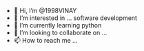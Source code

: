 - 👋 Hi, I’m @1998VINAY
- 👀 I’m interested in ... software development
- 🌱 I’m currently learning python
- 💞️ I’m looking to collaborate on ...
- 📫 How to reach me ...

<!---
1998VINAY/1998VINAY is a ✨ special ✨ repository because its `README.md` (this file) appears on your GitHub profile.
You can click the Preview link to take a look at your changes.
--->
